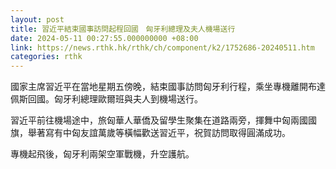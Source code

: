 ```yaml
---
layout: post
title: 習近平結束國事訪問起程回國　匈牙利總理及夫人機場送行
date: 2024-05-11 00:27:55.000000000 +08:00
link: https://news.rthk.hk/rthk/ch/component/k2/1752686-20240511.htm
categories: rthk
---
```


國家主席習近平在當地星期五傍晚，結束國事訪問匈牙利行程，乘坐專機離開布達佩斯回國。匈牙利總理歐爾班與夫人到機場送行。

習近平前往機場途中，旅匈華人華僑及留學生聚集在道路兩旁，揮舞中匈兩國國旗，舉著寫有中匈友誼萬歲等橫幅歡送習近平，祝賀訪問取得圓滿成功。

專機起飛後，匈牙利兩架空軍戰機，升空護航。
